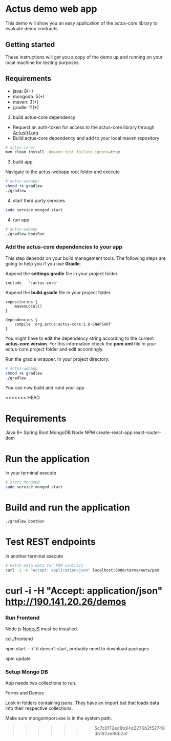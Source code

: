 # Actus demo web app
This demo will show you an easy application of the actus-core library to evaluate demo contracts.

## Getting started
These instructions will get you a copy of the demo up and running on your local machine for testing purposes.

## Requirements

* java: 8(+)
* mongodb: 5(*)
* maven: 3(+)
* gradle: 11(+)


1. build actus-core dependency

* Request an auth-token for access to the actus-core library through [Actusfrf.org](https://www.actusfrf.org/developers).
* Build actus-core dependency and add to your local maven repository

```sh
# actus-core/
mvn clean install -Dmaven.test.failure.ignore=true
```

3. build app

Navigate to the actus-webapp root folder and execute

```sh
# actus-webapp/
chmod +x gradlew
./gradlew
```

4. start third party services

```sh
sudo service mongod start
```

4. run app


```sh
# actus-webapp
./gradlew bootRun
```







### Add the actus-core dependencies to your app

This step depends on your build management tools. The following steps are going to help you if you use **Gradle**.

Append the **settings.gradle** file in your project folder.

```
include   ':actus-core'
```

Append the **build.gradle** file in your project folder.

```
repositories {
	mavenLocal()
}
```

```
dependencies {
	compile 'org.actus:actus-core:1.0-SNAPSHOT'
}
```

You might have to edit the dependency string according to the current **actus-core version**.
For this information check the **pom.xml** file in your actus-core project folder and edit accordingly.

Run the gradle wrapper. In your project directory:

```sh
# actus-webapp
chmod +x gradlew
./gradlew
```

You can now build and rund your app



<<<<<<< HEAD
# Requirements


Java 8+
Spring Boot
MongoDB
Node
NPM
create-react-app
react-router-dom


# Run the application

In your terminal execute

```sh
# start MongoDB
sudo service mongod start
```



# Build and run the application

```sh
./gradlew bootRun
```

# Test REST endpoints

In another terminal execute

```sh
# Fetch meta data for PAM contract
curl -i -H "Accept: application/json" localhost:8080/terms/meta/pam
```


curl -i -H "Accept: application/json" http://190.141.20.26/demos
=======
### Run Frontend

Node js [NodeJS](https://nodejs.org/en/) must be installed. 

cd ./frontend

npm start -- if it doesn't start, probably need to download packages

npm update


### Setup Mongo DB

App needs two collections to run. 

Forms and Demos

Look in folders containing jsons. They have an import.bat that loads data into their respective collections. 

Make sure mongoimport.exe is in the system path.


>>>>>>> 5c7c6f72ed8b94d2276b2f52748db192ae86b2a1

